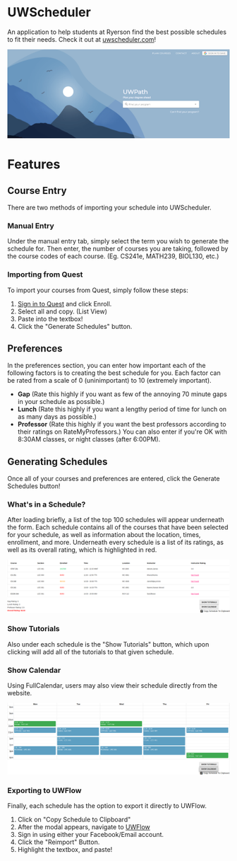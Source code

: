 # UWScheduler

An application to help students at Ryerson find the best possible schedules to fit their needs. Check it out at [uwscheduler.com](https://www.uwscheduler.com)!

![Landing Page](https://github.com/chennxi123/IMG/blob/main/Screenshot%202022-12-21%20121641.png "Landing Page")

# Features
## Course Entry
There are two methods of importing your schedule into UWScheduler.

### Manual Entry
Under the manual entry tab, simply select the term you wish to generate the schedule for. Then enter, the number of courses you are taking, followed by the course codes of each course. (Eg. CS241e, MATH239, BIOL130, etc.)

### Importing from Quest
To import your courses from Quest, simply follow these steps:
1. [Sign in to Quest](https://quest.pecs.uwaterloo.ca/psp/SS/?cmd=login&languageCd=ENG&) and click Enroll.
2. Select all and copy. (List View)
3. Paste into the textbox!
4. Click the "Generate Schedules" button.

## Preferences
In the preferences section, you can enter how important each of the following factors is to creating the best schedule for you.
Each factor can be rated from a scale of 0 (uninimportant) to 10 (extremely important).
- **Gap** (Rate this highly if you want as few of the annoying 70 minute gaps in your schedule as possible.)
- **Lunch** (Rate this highly if you want a lengthy period of time for lunch on as many days as possible.)
- **Professor** (Rate this highly if you want the best professors according to their ratings on RateMyProfessors.)
You can also enter if you're OK with 8:30AM classes, or night classes (after 6:00PM).

## Generating Schedules
Once all of your courses and preferences are entered, click the Generate Schedules button!

### What's in a Schedule?
After loading briefly, a list of the top 100 schedules will appear underneath the form.
Each schedule contains all of the courses that have been selected for your schedule, as well as information about the location, times, enrollment, and more.
Underneath every schedule is a list of its ratings, as well as its overall rating, which is highlighted in red.

![Sample Schedule](https://github.com/kevinjin77/UWScheduler/raw/master/img/sampleSchedule.png "Sample Schedule")

### Show Tutorials
Also under each schedule is the "Show Tutorials" button, which upon clicking will add all of the tutorials to that given schedule.

### Show Calendar
Using FullCalendar, users may also view their schedule directly from the website.

![Sample Calendar](https://github.com/kevinjin77/UWScheduler/raw/master/img/sampleCalendar.png "Sample Calendar")

### Exporting to UWFlow
Finally, each schedule has the option to export it directly to UWFlow.
1. Click on "Copy Schedule to Clipboard"
2. After the modal appears, navigate to [UWFlow](https://uwflow.com/)
3. Sign in using either your Facebook/Email account.
4. Click the "Reimport" Button.
5. Highlight the textbox, and paste!
